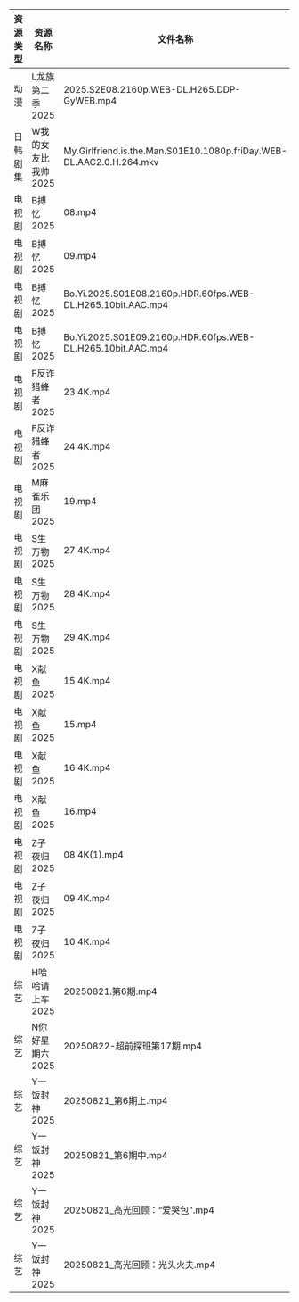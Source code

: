 | 资源类型 | 资源名称         | 文件名称                                                                 | 分享链接                                 | 更新时间                |
| ---- | ------------ | -------------------------------------------------------------------- | ------------------------------------ | ------------------- |
| 动漫   | L龙族第二季2025   | 2025.S2E08.2160p.WEB-DL.H265.DDP-GyWEB.mp4                           | https://pan.quark.cn/s/7820520d1f2c  | 2025-08-22 16:19:59 |
| 日韩剧集 | W我的女友比我帅2025 | My.Girlfriend.is.the.Man.S01E10.1080p.friDay.WEB-DL.AAC2.0.H.264.mkv | https://pan.quark.cn/s/0a66c240ab28  | 2025-08-22 01:26:00 |
| 电视剧  | B搏忆2025      | 08.mp4                                                               | https://pan.quark.cn/s/4a3ccf303089  | 2025-08-22 16:16:10 |
| 电视剧  | B搏忆2025      | 09.mp4                                                               | https://pan.quark.cn/s/4a3ccf303089  | 2025-08-22 16:16:06 |
| 电视剧  | B搏忆2025      | Bo.Yi.2025.S01E08.2160p.HDR.60fps.WEB-DL.H265.10bit.AAC.mp4          | https://pan.quark.cn/s/4a3ccf303089  | 2025-08-22 16:16:03 |
| 电视剧  | B搏忆2025      | Bo.Yi.2025.S01E09.2160p.HDR.60fps.WEB-DL.H265.10bit.AAC.mp4          | https://pan.quark.cn/s/4a3ccf303089  | 2025-08-22 16:16:00 |
| 电视剧  | F反诈猎蜂者2025   | 23 4K.mp4                                                            | https://www.alipan.com/s/y2n2PsHN76n | 2025-08-22 16:00:25 |
| 电视剧  | F反诈猎蜂者2025   | 24 4K.mp4                                                            | https://www.alipan.com/s/y2n2PsHN76n | 2025-08-22 16:00:24 |
| 电视剧  | M麻雀乐团2025    | 19.mp4                                                               | https://pan.quark.cn/s/6f7fe24c7e8f  | 2025-08-22 10:21:39 |
| 电视剧  | S生万物2025     | 27 4K.mp4                                                            | https://www.alipan.com/s/o5nqxSzSEEC | 2025-08-22 00:01:04 |
| 电视剧  | S生万物2025     | 28 4K.mp4                                                            | https://www.alipan.com/s/o5nqxSzSEEC | 2025-08-22 00:01:01 |
| 电视剧  | S生万物2025     | 29 4K.mp4                                                            | https://www.alipan.com/s/o5nqxSzSEEC | 2025-08-22 00:01:01 |
| 电视剧  | X献鱼2025      | 15 4K.mp4                                                            | https://www.alipan.com/s/RdyreAB7CLk | 2025-08-22 16:01:14 |
| 电视剧  | X献鱼2025      | 15.mp4                                                               | https://www.alipan.com/s/RdyreAB7CLk | 2025-08-22 16:01:14 |
| 电视剧  | X献鱼2025      | 16 4K.mp4                                                            | https://www.alipan.com/s/RdyreAB7CLk | 2025-08-22 16:01:13 |
| 电视剧  | X献鱼2025      | 16.mp4                                                               | https://www.alipan.com/s/RdyreAB7CLk | 2025-08-22 16:01:13 |
| 电视剧  | Z子夜归2025     | 08 4K(1).mp4                                                         | https://www.alipan.com/s/eenSecWfvhF | 2025-08-22 00:01:35 |
| 电视剧  | Z子夜归2025     | 09 4K.mp4                                                            | https://www.alipan.com/s/eenSecWfvhF | 2025-08-22 00:01:35 |
| 电视剧  | Z子夜归2025     | 10 4K.mp4                                                            | https://www.alipan.com/s/eenSecWfvhF | 2025-08-22 00:01:34 |
| 综艺   | H哈哈请上车2025   | 20250821.第6期.mp4                                                     | https://pan.quark.cn/s/6a88287d5483  | 2025-08-22 10:17:48 |
| 综艺   | N你好星期六2025   | 20250822-超前探班第17期.mp4                                                | https://www.alipan.com/s/nvuMvPrHLGa | 2025-08-22 15:01:43 |
| 综艺   | Y一饭封神2025    | 20250821_第6期上.mp4                                                    | https://www.alipan.com/s/w4Qpfj6YdVw | 2025-08-22 00:01:55 |
| 综艺   | Y一饭封神2025    | 20250821_第6期中.mp4                                                    | https://www.alipan.com/s/w4Qpfj6YdVw | 2025-08-22 00:01:54 |
| 综艺   | Y一饭封神2025    | 20250821_高光回顾：“爱哭包”.mp4                                              | https://www.alipan.com/s/w4Qpfj6YdVw | 2025-08-22 00:01:54 |
| 综艺   | Y一饭封神2025    | 20250821_高光回顾：光头火夫.mp4                                               | https://www.alipan.com/s/w4Qpfj6YdVw | 2025-08-22 00:01:53 |
